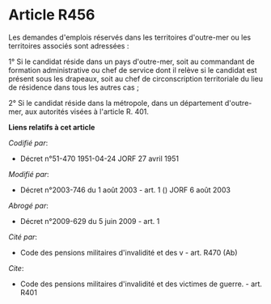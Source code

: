 # Article R456

Les demandes d'emplois réservés dans les territoires d'outre-mer ou les territoires associés sont adressées :

1° Si le candidat réside dans un pays d'outre-mer, soit au commandant de formation administrative ou chef de service dont il
relève si le candidat est présent sous les drapeaux, soit au chef de circonscription territoriale du lieu de résidence dans
tous les autres cas ;

2° Si le candidat réside dans la métropole, dans un département d'outre-mer, aux autorités visées à l'article R. 401.

**Liens relatifs à cet article**

_Codifié par_:

  - Décret n°51-470 1951-04-24 JORF 27 avril 1951

_Modifié par_:

  - Décret n°2003-746 du 1 août 2003 - art. 1 () JORF 6 août 2003

_Abrogé par_:

  - Décret n°2009-629 du 5 juin 2009 - art. 1

_Cité par_:

  - Code des pensions militaires d'invalidité et des v - art. R470 (Ab)

_Cite_:

  - Code des pensions militaires d'invalidité et des victimes de guerre. - art. R401
